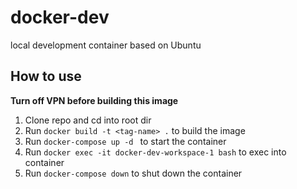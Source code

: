 # docker-dev

local development container based on Ubuntu

## How to use

<strong>Turn off VPN before building this image</strong>

1. Clone repo and cd into root dir
2. Run `docker build -t <tag-name> .` to build the image
3. Run `docker-compose up -d ` to start the container
4. Run `docker exec -it docker-dev-workspace-1 bash` to exec into container
5. Run `docker-compose down` to shut down the container
